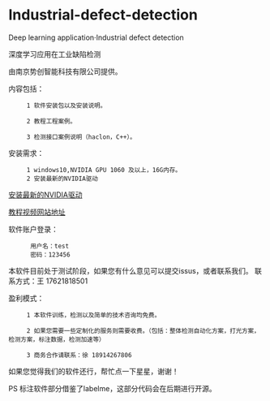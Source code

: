 # Industrial-defect-detection
Deep learning application·Industrial defect detection

深度学习应用在工业缺陷检测

由南京势创智能科技有限公司提供。

内容包括：

         1 软件安装包以及安装说明。   
               
         2 教程工程案例。    
         
         3 检测接口案例说明（haclon，C++）。


安装需求：
         
         1 windows10,NVIDIA GPU 1060 及以上，16G内存。
         2 安装最新的NVIDIA驱动
 
[安装最新的NVIDIA驱动](https://www.nvidia.cn/geforce/drivers)

[教程视频网站地址](https://account.bilibili.com/account/home)

软件账户登录：

          用户名：test
          密码：123456

本软件目前处于测试阶段，如果您有什么意见可以提交issus，或者联系我们。
联系方式：王 17621818501

盈利模式：

         1 本软件训练，检测以及简单的技术咨询均免费。
         
         2 如果您需要一些定制化的服务则需要收费。（包括：整体检测自动化方案，打光方案，检测方案，标注数据，检测加速等）
         
         3 商务合作请联系：徐 18914267806

如果您觉得我们的软件还行，帮忙点一下星星，谢谢！

PS 标注软件部分借鉴了labelme，这部分代码会在后期进行开源。

